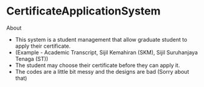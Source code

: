 # CertificateApplicationSystem

About
- This system is a student management that allow graduate student to apply their certificate. 
- (Example - Academic Transcript, Sijil Kemahiran (SKM), Sijil Suruhanjaya Tenaga (ST)) 
- The student may choose their certificate before they can apply it.
- The codes are a little bit messy and the designs are bad (Sorry about that) 
